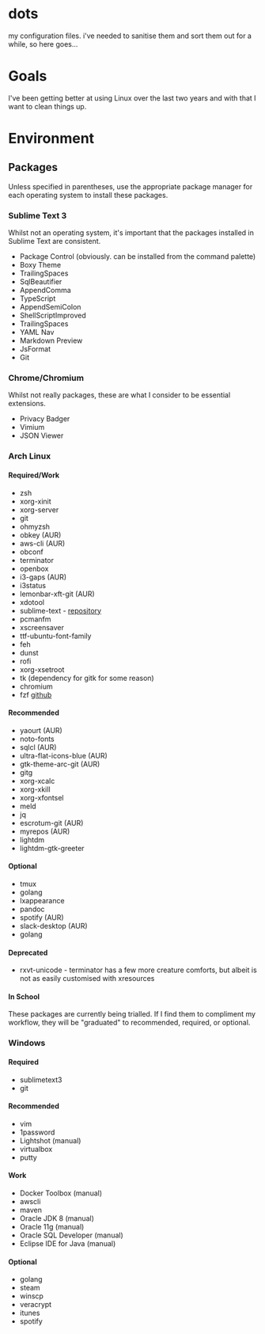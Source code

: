 # dots
my configuration files. i've needed to sanitise them and sort them out for a while, so here goes...

# Goals

I've been getting better at using Linux over the last two years and with that I want to clean things up.

# Environment

## Packages

Unless specified in parentheses, use the appropriate package manager for each operating system to install these packages.

### Sublime Text 3

Whilst not an operating system, it's important that the packages installed in Sublime Text are consistent.

- Package Control (obviously. can be installed from the command palette)
- Boxy Theme
- TrailingSpaces
- SqlBeautifier
- AppendComma
- TypeScript
- AppendSemiColon
- ShellScriptImproved
- TrailingSpaces
- YAML Nav
- Markdown Preview
- JsFormat
- Git

### Chrome/Chromium

Whilst not really packages, these are what I consider to be essential extensions.

- Privacy Badger
- Vimium
- JSON Viewer

### Arch Linux

#### Required/Work

- zsh
- xorg-xinit
- xorg-server
- git
- ohmyzsh
- obkey (AUR)
- aws-cli (AUR)
- obconf
- terminator
- openbox
- i3-gaps (AUR)
- i3status
- lemonbar-xft-git (AUR)
- xdotool
- sublime-text - [repository](https://www.sublimetext.com/docs/3/linux_repositories.html#pacman)
- pcmanfm
- xscreensaver
- ttf-ubuntu-font-family
- feh
- dunst
- rofi
- xorg-xsetroot
- tk (dependency for gitk for some reason)
- chromium
- fzf [github](https://github.com/junegunn/fzf/)

#### Recommended

- yaourt (AUR)
- noto-fonts
- sqlcl (AUR)
- ultra-flat-icons-blue (AUR)
- gtk-theme-arc-git (AUR)
- gitg
- xorg-xcalc
- xorg-xkill
- xorg-xfontsel
- meld
- jq
- escrotum-git (AUR)
- myrepos (AUR)
- lightdm
- lightdm-gtk-greeter

#### Optional

- tmux
- golang
- lxappearance
- pandoc
- spotify (AUR)
- slack-desktop (AUR)
- golang

#### Deprecated

- rxvt-unicode - terminator has a few more creature comforts, but albeit is not as easily customised with xresources

#### In School

These packages are currently being trialled. If I find them to compliment my workflow, they will be "graduated" to recommended, required, or optional.


### Windows

#### Required

- sublimetext3
- git

#### Recommended
- vim
- 1password
- Lightshot (manual)
- virtualbox
- putty

#### Work

- Docker Toolbox (manual)
- awscli
- maven
- Oracle JDK 8 (manual)
- Oracle 11g (manual)
- Oracle SQL Developer (manual)
- Eclipse IDE for Java (manual)

#### Optional

- golang
- steam
- winscp
- veracrypt
- itunes
- spotify
